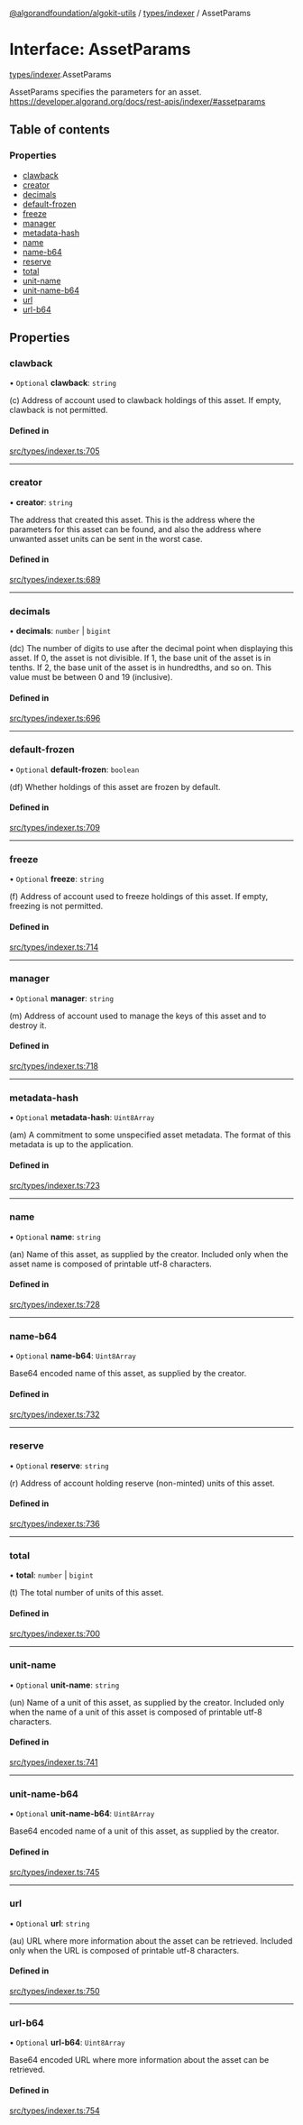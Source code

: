 [@algorandfoundation/algokit-utils](../index.md) / [types/indexer](../modules/types_indexer.md) / AssetParams

# Interface: AssetParams

[types/indexer](../modules/types_indexer.md).AssetParams

AssetParams specifies the parameters for an asset. https://developer.algorand.org/docs/rest-apis/indexer/#assetparams

## Table of contents

### Properties

- [clawback](types_indexer.AssetParams.md#clawback)
- [creator](types_indexer.AssetParams.md#creator)
- [decimals](types_indexer.AssetParams.md#decimals)
- [default-frozen](types_indexer.AssetParams.md#default-frozen)
- [freeze](types_indexer.AssetParams.md#freeze)
- [manager](types_indexer.AssetParams.md#manager)
- [metadata-hash](types_indexer.AssetParams.md#metadata-hash)
- [name](types_indexer.AssetParams.md#name)
- [name-b64](types_indexer.AssetParams.md#name-b64)
- [reserve](types_indexer.AssetParams.md#reserve)
- [total](types_indexer.AssetParams.md#total)
- [unit-name](types_indexer.AssetParams.md#unit-name)
- [unit-name-b64](types_indexer.AssetParams.md#unit-name-b64)
- [url](types_indexer.AssetParams.md#url)
- [url-b64](types_indexer.AssetParams.md#url-b64)

## Properties

### clawback

• `Optional` **clawback**: `string`

(c) Address of account used to clawback holdings of this asset. If empty,
clawback is not permitted.

#### Defined in

[src/types/indexer.ts:705](https://github.com/algorandfoundation/algokit-utils-ts/blob/main/src/types/indexer.ts#L705)

___

### creator

• **creator**: `string`

The address that created this asset. This is the address where the parameters
for this asset can be found, and also the address where unwanted asset units can
be sent in the worst case.

#### Defined in

[src/types/indexer.ts:689](https://github.com/algorandfoundation/algokit-utils-ts/blob/main/src/types/indexer.ts#L689)

___

### decimals

• **decimals**: `number` \| `bigint`

(dc) The number of digits to use after the decimal point when displaying this
asset. If 0, the asset is not divisible. If 1, the base unit of the asset is in
tenths. If 2, the base unit of the asset is in hundredths, and so on. This value
must be between 0 and 19 (inclusive).

#### Defined in

[src/types/indexer.ts:696](https://github.com/algorandfoundation/algokit-utils-ts/blob/main/src/types/indexer.ts#L696)

___

### default-frozen

• `Optional` **default-frozen**: `boolean`

(df) Whether holdings of this asset are frozen by default.

#### Defined in

[src/types/indexer.ts:709](https://github.com/algorandfoundation/algokit-utils-ts/blob/main/src/types/indexer.ts#L709)

___

### freeze

• `Optional` **freeze**: `string`

(f) Address of account used to freeze holdings of this asset. If empty, freezing
is not permitted.

#### Defined in

[src/types/indexer.ts:714](https://github.com/algorandfoundation/algokit-utils-ts/blob/main/src/types/indexer.ts#L714)

___

### manager

• `Optional` **manager**: `string`

(m) Address of account used to manage the keys of this asset and to destroy it.

#### Defined in

[src/types/indexer.ts:718](https://github.com/algorandfoundation/algokit-utils-ts/blob/main/src/types/indexer.ts#L718)

___

### metadata-hash

• `Optional` **metadata-hash**: `Uint8Array`

(am) A commitment to some unspecified asset metadata. The format of this
metadata is up to the application.

#### Defined in

[src/types/indexer.ts:723](https://github.com/algorandfoundation/algokit-utils-ts/blob/main/src/types/indexer.ts#L723)

___

### name

• `Optional` **name**: `string`

(an) Name of this asset, as supplied by the creator. Included only when the
asset name is composed of printable utf-8 characters.

#### Defined in

[src/types/indexer.ts:728](https://github.com/algorandfoundation/algokit-utils-ts/blob/main/src/types/indexer.ts#L728)

___

### name-b64

• `Optional` **name-b64**: `Uint8Array`

Base64 encoded name of this asset, as supplied by the creator.

#### Defined in

[src/types/indexer.ts:732](https://github.com/algorandfoundation/algokit-utils-ts/blob/main/src/types/indexer.ts#L732)

___

### reserve

• `Optional` **reserve**: `string`

(r) Address of account holding reserve (non-minted) units of this asset.

#### Defined in

[src/types/indexer.ts:736](https://github.com/algorandfoundation/algokit-utils-ts/blob/main/src/types/indexer.ts#L736)

___

### total

• **total**: `number` \| `bigint`

(t) The total number of units of this asset.

#### Defined in

[src/types/indexer.ts:700](https://github.com/algorandfoundation/algokit-utils-ts/blob/main/src/types/indexer.ts#L700)

___

### unit-name

• `Optional` **unit-name**: `string`

(un) Name of a unit of this asset, as supplied by the creator. Included only
when the name of a unit of this asset is composed of printable utf-8 characters.

#### Defined in

[src/types/indexer.ts:741](https://github.com/algorandfoundation/algokit-utils-ts/blob/main/src/types/indexer.ts#L741)

___

### unit-name-b64

• `Optional` **unit-name-b64**: `Uint8Array`

Base64 encoded name of a unit of this asset, as supplied by the creator.

#### Defined in

[src/types/indexer.ts:745](https://github.com/algorandfoundation/algokit-utils-ts/blob/main/src/types/indexer.ts#L745)

___

### url

• `Optional` **url**: `string`

(au) URL where more information about the asset can be retrieved. Included only
when the URL is composed of printable utf-8 characters.

#### Defined in

[src/types/indexer.ts:750](https://github.com/algorandfoundation/algokit-utils-ts/blob/main/src/types/indexer.ts#L750)

___

### url-b64

• `Optional` **url-b64**: `Uint8Array`

Base64 encoded URL where more information about the asset can be retrieved.

#### Defined in

[src/types/indexer.ts:754](https://github.com/algorandfoundation/algokit-utils-ts/blob/main/src/types/indexer.ts#L754)

